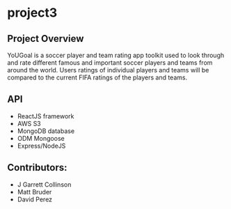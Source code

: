 # project3

## Project Overview

  YoUGoal is a soccer player and team rating app toolkit used to look through and rate different famous and important soccer players and teams from around the world.  Users ratings of individual players and teams will be compared to the current FIFA ratings of the players and teams.  

## API
   - ReactJS framework
   - AWS S3
   - MongoDB database
   - ODM Mongoose
   - Express/NodeJS

## Contributors:
  - J Garrett Collinson
  - Matt Bruder
  - David Perez
